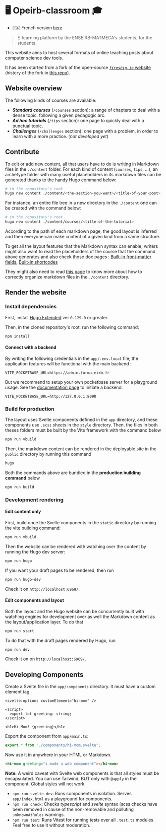 # 🖥️ Opeirb-classroom 🎓

- 🇫🇷 French version [here](./README.fr.md)

> E-learning platform by the ENSEIRB-MATMECA's students, for the students.

This website aims to host several formats of online teaching posts about
computer science dev tools.

It has been started from a fork of the open-source [_`fireship.io`_
website](https://github.com/fireship-io/fireship.io) (history of the fork in
[this repo](https://github.com/Convolutio/opeirb-classroom.git)).

## Website overview

The following kinds of courses are available:

- ***Standard courses*** (`/courses` section): a range of chapters to deal with
a dense topic, following a given pedagogic arc.
- ***Ad hoc tutorials*** (`/tips` section): one page to quickly deal with a
punctual topic.
- ***Challenges*** (`/challenges` section): one page with a problem, in order to
learn with a more practice. (*not developed yet*)

## Contribute

To edit or add new content, all that users have to do is writing in Markdown
files in the `./content` folder. For each kind of content (`courses`, `tips`,
...), an archetype folder with many useful placeholders in its markdown files
can be generated thanks to the handy Hugo command below:

```sh
# in the repository's root
hugo new content ./content/<the-section-you-want>/<title-of-your-post>
```

For instance, an entire file tree in a new directory in the `./content` one can
be created with the command below:

```sh
# in the repository's root
hugo new content ./content/courses/<title-of-the-tutorial>
```

According to the path of each markdown page, the good layout is inferred and
then everyone can make content of a given kind from a same structure.

To get all the layout features that the Markdown syntax can enable, writers
might also want to read the placeholders of the course that the command above
generates and also check those doc pages :
[Built-in front-matter fields](https://gohugo.io/content-management/front-matter/#fields),
[Built-in shortcodes](https://gohugo.io/content-management/shortcodes/#embedded-shortcodes)

They might also need to read [this
page](https://gohugo.io/content-management/organization/) to know more about
how to correctly organize markdown files in the `./content` directory.

## Render the website

### Install dependencies

First, install [Hugo Extended](https://gohugo.io/getting-started/installing/)
ver `0.129.0` or greater.

Then, in the cloned repository's root, run the following command:

```bash
npm install
```

#### Connect with a backend

By writing the following credentials in the `app/.env.local` file, the application
features will be functional with the main backend :

```.env
VITE_POCKETBASE_URL=https://admin.forma.eirb.fr
```

But we recommend to setup your own pocketbase server for a playground usage.
See the [documentation page](./backend/README.md) to initiate a backend.

```.env
VITE_POCKETBASE_URL=http://127.0.0.1:8090
```

### Build for production

The layout uses Svelte components defined in the `app` directory, and these
components use `.scss` sheets in the `style` directory. Then, the files in both
theses folders must be built by the Vite framework with the command below

```bash
npm run vbuild
```

Then, the markdown content can be rendered in the deployable site in the
`public` directory by running this command

```bash
hugo
```

Both the commands above are bundled in the **production building command** below

```bash
npm run build
```

### Development rendering

#### Edit content only

First, build once the Svelte components in the `static` directory by running the
vite building command:

```bash
npm run vbuild
```

Then the website can be rendered with watching over the content by running the
Hugo dev server:

```bash
npm run hugo
```

If you want your draft pages to be rendered, then run

```bash
npm run hugo-dev
```

Check it on `http://localhost:6969/`.

#### Edit components and layout

Both the layout and the Hugo website can be concurrently built with watching
engines for development over as well the Markdown content as the
layout/application layer. To do that

```bash
npm run start
```

To do that with the draft pages rendered by Hugo, run

```bash
npm run dev
```

Check it on on `http://localhost:6969/`.

## Developing Components

Create a Svelte file in the `app/components` directory. It must have a custom
element tag.

```svelte
<svelte:options customElement="hi-mom" />

<script>
  export let greeting: string;
</script>

<h1>Hi Mom! {greeting}</h1>
```

Export the component from `app/main.ts`:

```ts
export * from "./components/hi-mom.svelte";
```

Now use it in anywhere in your HTML or Markdown.

```html
<hi-mom greeting="i made a web component"></hi-mom>
```

**Note:** A weird caveat with Svelte web components is that all styles must be
encapsulated. You can use Tailwind, BUT only with `@apply` in the component.
Global styles will not work.

- `npm run svelte-dev`: Runs components in isolation. Serves `app/index.html`
as a playground for components.
- `npm run check`: Checks _typescript_ and _svelte_ syntax (scss checks have
been removed in cause of the non-removable and polluting `unknownAtRules`
warnings.
- `npm run test`: Runs Vitest for running tests over all `.test.ts` modules.
Feel free to use it without moderation.

